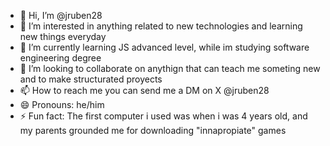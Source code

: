 - 👋 Hi, I’m @jruben28
- 👀 I’m interested in anything related to new technologies and learning new things everyday
- 🌱 I’m currently learning JS advanced level, while im studying software engineering degree
- 💞️ I’m looking to collaborate on anythign that can teach me someting new and to make structurated proyects
- 📫 How to reach me you can send me a DM on X @jruben28 
- 😄 Pronouns: he/him
- ⚡ Fun fact: The first computer i used was when i was 4 years old, and my parents grounded me for downloading "innapropiate" games

<!---
jruben28/jruben28 is a ✨ special ✨ repository because its `README.md` (this file) appears on your GitHub profile.
You can click the Preview link to take a look at your changes.
--->
